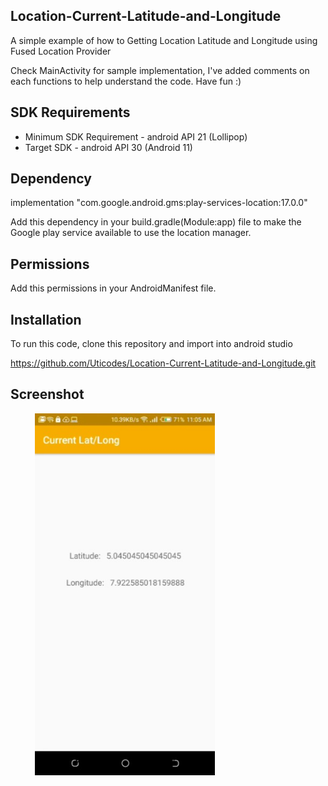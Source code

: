 ## Location-Current-Latitude-and-Longitude
A simple example of how to Getting Location Latitude and Longitude using Fused Location Provider

Check MainActivity for sample implementation, I've added comments on each functions to help understand the code.
Have fun :)

## SDK Requirements
- Minimum SDK Requirement - android API 21 (Lollipop)
- Target SDK - android API 30 (Android 11)

## Dependency
implementation "com.google.android.gms:play-services-location:17.0.0"

Add this dependency in your build.gradle(Module:app) file to make the Google play service available to use the location manager.

## Permissions
 Add this permissions in your AndroidManifest file.
 <uses-permission android:name="android.permission.ACCESS_FINE_LOCATION" />
 <uses-permission android:name="android.permission.ACCESS_COARSE_LOCATION"/>

## Installation
To run this code, clone this repository and import into android studio

https://github.com/Uticodes/Location-Current-Latitude-and-Longitude.git

## Screenshot
<ul>
  <img src="https://github.com/Uticodes/Location-Current-Latitude-and-Longitude/blob/master/screenshot/lat.jpg" width="60%" alt="Screen1" hspace="15">
</ul>
